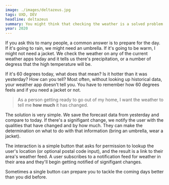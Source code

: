```yaml
---
image: ./images/deltazeus.jpg
tags: UXD, DEV
headline: deltazeus
summary: You might think that checking the weather is a solved problem several times over. However, nearly all weather apps do the same thing; they provide absolute numbers. This solution aims to provide weather data relative to the user so they can make more personalized decisions on how to prepare for the new day.
year: 2020
---
```

If you ask this to many people, a common answer is to prepare for the day. If it's going to rain, we might need an umbrella. If it's going to be warm, I might not need a jacket. We check the weather on any of the current weather apps today and it tells us there's precipitation, or a number of degress that the high temperature will be.

If it's 60 degrees today, what does that mean? Is it hotter than it was yesterday? How can you tell? Most often, without looking up historical data, your weather app doesn't tell you. You have to remember how 60 degrees feels and if you need a jacket or not.

> As a person getting ready to go out of my home, I want the weather to tell me **how much** it has changed.

The solution is very simple. We save the forecast data from yesterday and compare to today. If there's a signifigant change, we notify the user with the qualities that have changed and by how much. They can make the determination on what to do with that information (bring an umbrella, wear a jacket).

The interaction is a simple button that asks for permission to lookup the user's location (or optional postal code input), and the result is a link to their area's weather feed. A user subscribes to a notification feed for weather in their area and they'll begin getting notified of signifigant changes.

Sometimes a single button can prepare you to tackle the coming days better than you did before.